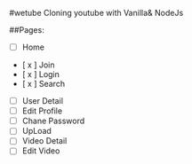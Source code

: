 #wetube
Cloning youtube with Vanilla& NodeJs

##Pages:
- [   ] Home
- [ x ] Join
- [ x ] Login
- [ x ] Search
- [   ] User Detail
- [   ] Edit Profile
- [   ] Chane Password
- [   ] UpLoad
- [   ] Video Detail
- [   ] Edit Video